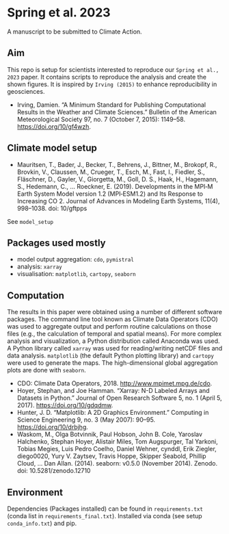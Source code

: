 # Spring et al. 2023

A manuscript to be submitted to Climate Action.

## Aim

This repo is setup for scientists interested to reproduce our `Spring et al., 2023` paper. It contains scripts to reproduce the analysis and create the shown figures. It is inspired by `Irving (2015)` to enhance reproducibility in geosciences.

-   Irving, Damien. “A Minimum Standard for Publishing Computational Results in the Weather and Climate Sciences.” Bulletin of the American Meteorological Society 97, no. 7 (October 7, 2015): 1149–58. <https://doi.org/10/gf4wzh>.

## Climate model setup

- Mauritsen, T., Bader, J., Becker, T., Behrens, J., Bittner, M., Brokopf, R., Brovkin, V., Claussen, M., Crueger, T., Esch, M., Fast, I., Fiedler, S., Fläschner, D., Gayler, V., Giorgetta, M., Goll, D. S., Haak, H., Hagemann, S., Hedemann, C., … Roeckner, E. (2019). Developments in the MPI‐M Earth System Model version 1.2 (MPI‐ESM1.2) and Its Response to Increasing CO 2. Journal of Advances in Modeling Earth Systems, 11(4), 998–1038. doi: 10/gftpps

See `model_setup`

## Packages used mostly

-   model output aggregation: `cdo`, `pymistral`
-   analysis: `xarray`
-   visualisation: `matplotlib`, `cartopy`, `seaborn`

## Computation

The results in this paper were obtained using a number of different software packages. The command line tool known as Climate Data Operators (CDO) was used to aggregate output and perform routine calculations on those files (e.g., the calculation of temporal and spatial means). For more complex analysis and visualization, a Python distribution called Anaconda was used. A Python library called `xarray` was used for reading/writing netCDF files and data analysis. `matplotlib` (the default Python plotting library) and `cartopy` were used to generate the maps. The high-dimensional global aggregation plots are done with `seaborn`.

-   CDO: Climate Data Operators, 2018. <http://www.mpimet.mpg.de/cdo>.
-   Hoyer, Stephan, and Joe Hamman. “Xarray: N-D Labeled Arrays and Datasets in Python.” Journal of Open Research Software 5, no. 1 (April 5, 2017). <https://doi.org/10/gdqdmw>.
-   Hunter, J. D. “Matplotlib: A 2D Graphics Environment.” Computing in Science Engineering 9, no. 3 (May 2007): 90–95. <https://doi.org/10/drbjhg>.
-   Waskom, M., Olga Botvinnik, Paul Hobson, John B. Cole, Yaroslav Halchenko, Stephan Hoyer, Alistair Miles, Tom Augspurger, Tal Yarkoni, Tobias Megies, Luis Pedro Coelho, Daniel Wehner, cynddl, Erik Ziegler, diego0020, Yury V. Zaytsev, Travis Hoppe, Skipper Seabold, Phillip Cloud, … Dan Allan. (2014). seaborn: v0.5.0 (November 2014). Zenodo. doi: 10.5281/zenodo.12710


## Environment

Dependencies (Packages installed) can be found in `requirements.txt` (conda list in `requirements_final.txt`). Installed via conda (see setup `conda_info.txt`) and pip.
